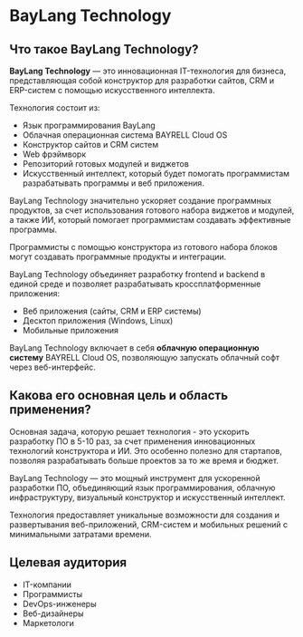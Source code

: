 # BayLang Technology


## Что такое BayLang Technology?

**BayLang Technology** — это инновационная IT-технология для бизнеса, представляющая собой конструктор для разработки сайтов, CRM и ERP-систем с помощью искусственного интеллекта.

Технология состоит из:
- Язык программирования BayLang
- Облачная операционная система BAYRELL Cloud OS
- Конструктор сайтов и CRM систем
- Web фрэймворк
- Репозиторий готовых модулей и виджетов
- Искусственный интеллект, который будет помогать программистам разрабатывать программы и веб приложения.

BayLang Technology значительно ускоряет создание программных продуктов, за счет использования готового набора виджетов и модулей, а также ИИ, который помогает программистам создавать эффективные программы.

Программисты с помощью конструктора из готового набора блоков могут создавать программные продукты и интеграции.

BayLang Technology объединяет разработку frontend и backend в единой среде и позволяет разрабатывать кроссплатформенные приложения:
- Веб приложения (сайты, CRM и ERP системы)
- Десктоп приложения (Windows, Linux)
- Мобильные приложения

BayLang Technology включает в себя **облачную операционную систему** BAYRELL Cloud OS, позволяющую запускать облачный софт через веб-интерфейс.


## Какова его основная цель и область применения?

Основная задача, которую решает технология - это ускорить разработку ПО в 5-10 раз, за счет применения инновационных технологий конструктора и ИИ. Это особенно полезно для стартапов, позволяя разрабатывать больше проектов за то же время и бюджет.

BayLang Technology — это мощный инструмент для ускоренной разработки ПО, объединяющий язык программирования, облачную инфраструктуру, визуальный конструктор и искусственный интеллект.

Технология предоставляет уникальные возможности для создания и развертывания веб-приложений, CRM-систем и мобильных решений с минимальными затратами времени.


## Целевая аудитория

- IT-компании
- Программисты
- DevOps-инженеры
- Веб-дизайнеры
- Маркетологи
